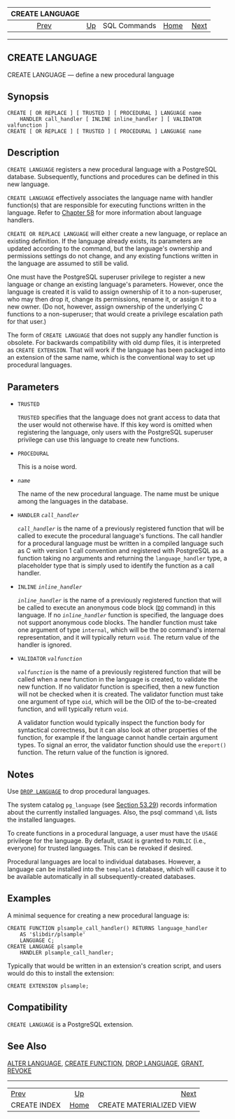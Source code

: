 <!--?xml version="1.0" encoding="UTF-8" standalone="no"?-->

|                CREATE LANGUAGE               |                                        |              |                                                       |                                                                     |
| :------------------------------------------: | :------------------------------------- | :----------: | ----------------------------------------------------: | ------------------------------------------------------------------: |
| [Prev](sql-createindex.html "CREATE INDEX")  | [Up](sql-commands.html "SQL Commands") | SQL Commands | [Home](index.html "PostgreSQL 17devel Documentation") |  [Next](sql-creatematerializedview.html "CREATE MATERIALIZED VIEW") |

***

[]()

## CREATE LANGUAGE

CREATE LANGUAGE — define a new procedural language

## Synopsis

    CREATE [ OR REPLACE ] [ TRUSTED ] [ PROCEDURAL ] LANGUAGE name
        HANDLER call_handler [ INLINE inline_handler ] [ VALIDATOR valfunction ]
    CREATE [ OR REPLACE ] [ TRUSTED ] [ PROCEDURAL ] LANGUAGE name

## Description

`CREATE LANGUAGE` registers a new procedural language with a PostgreSQL database. Subsequently, functions and procedures can be defined in this new language.

`CREATE LANGUAGE` effectively associates the language name with handler function(s) that are responsible for executing functions written in the language. Refer to [Chapter 58](plhandler.html "Chapter 58. Writing a Procedural Language Handler") for more information about language handlers.

`CREATE OR REPLACE LANGUAGE` will either create a new language, or replace an existing definition. If the language already exists, its parameters are updated according to the command, but the language's ownership and permissions settings do not change, and any existing functions written in the language are assumed to still be valid.

One must have the PostgreSQL superuser privilege to register a new language or change an existing language's parameters. However, once the language is created it is valid to assign ownership of it to a non-superuser, who may then drop it, change its permissions, rename it, or assign it to a new owner. (Do not, however, assign ownership of the underlying C functions to a non-superuser; that would create a privilege escalation path for that user.)

The form of `CREATE LANGUAGE` that does not supply any handler function is obsolete. For backwards compatibility with old dump files, it is interpreted as `CREATE EXTENSION`. That will work if the language has been packaged into an extension of the same name, which is the conventional way to set up procedural languages.

## Parameters

*   `TRUSTED`

    `TRUSTED` specifies that the language does not grant access to data that the user would not otherwise have. If this key word is omitted when registering the language, only users with the PostgreSQL superuser privilege can use this language to create new functions.

*   `PROCEDURAL`

    This is a noise word.

*   *`name`*

    The name of the new procedural language. The name must be unique among the languages in the database.

*   `HANDLER` *`call_handler`*

    *`call_handler`* is the name of a previously registered function that will be called to execute the procedural language's functions. The call handler for a procedural language must be written in a compiled language such as C with version 1 call convention and registered with PostgreSQL as a function taking no arguments and returning the `language_handler` type, a placeholder type that is simply used to identify the function as a call handler.

*   `INLINE` *`inline_handler`*

    *`inline_handler`* is the name of a previously registered function that will be called to execute an anonymous code block ([`DO`](sql-do.html "DO") command) in this language. If no *`inline_handler`* function is specified, the language does not support anonymous code blocks. The handler function must take one argument of type `internal`, which will be the `DO` command's internal representation, and it will typically return `void`. The return value of the handler is ignored.

*   `VALIDATOR` *`valfunction`*

    *`valfunction`* is the name of a previously registered function that will be called when a new function in the language is created, to validate the new function. If no validator function is specified, then a new function will not be checked when it is created. The validator function must take one argument of type `oid`, which will be the OID of the to-be-created function, and will typically return `void`.

    A validator function would typically inspect the function body for syntactical correctness, but it can also look at other properties of the function, for example if the language cannot handle certain argument types. To signal an error, the validator function should use the `ereport()` function. The return value of the function is ignored.

## Notes

Use [`DROP LANGUAGE`](sql-droplanguage.html "DROP LANGUAGE") to drop procedural languages.

The system catalog `pg_language` (see [Section 53.29](catalog-pg-language.html "53.29. pg_language")) records information about the currently installed languages. Also, the psql command `\dL` lists the installed languages.

To create functions in a procedural language, a user must have the `USAGE` privilege for the language. By default, `USAGE` is granted to `PUBLIC` (i.e., everyone) for trusted languages. This can be revoked if desired.

Procedural languages are local to individual databases. However, a language can be installed into the `template1` database, which will cause it to be available automatically in all subsequently-created databases.

## Examples

A minimal sequence for creating a new procedural language is:

    CREATE FUNCTION plsample_call_handler() RETURNS language_handler
        AS '$libdir/plsample'
        LANGUAGE C;
    CREATE LANGUAGE plsample
        HANDLER plsample_call_handler;

Typically that would be written in an extension's creation script, and users would do this to install the extension:

    CREATE EXTENSION plsample;

## Compatibility

`CREATE LANGUAGE` is a PostgreSQL extension.

## See Also

[ALTER LANGUAGE](sql-alterlanguage.html "ALTER LANGUAGE"), [CREATE FUNCTION](sql-createfunction.html "CREATE FUNCTION"), [DROP LANGUAGE](sql-droplanguage.html "DROP LANGUAGE"), [GRANT](sql-grant.html "GRANT"), [REVOKE](sql-revoke.html "REVOKE")

***

|                                              |                                                       |                                                                     |
| :------------------------------------------- | :---------------------------------------------------: | ------------------------------------------------------------------: |
| [Prev](sql-createindex.html "CREATE INDEX")  |         [Up](sql-commands.html "SQL Commands")        |  [Next](sql-creatematerializedview.html "CREATE MATERIALIZED VIEW") |
| CREATE INDEX                                 | [Home](index.html "PostgreSQL 17devel Documentation") |                                            CREATE MATERIALIZED VIEW |
